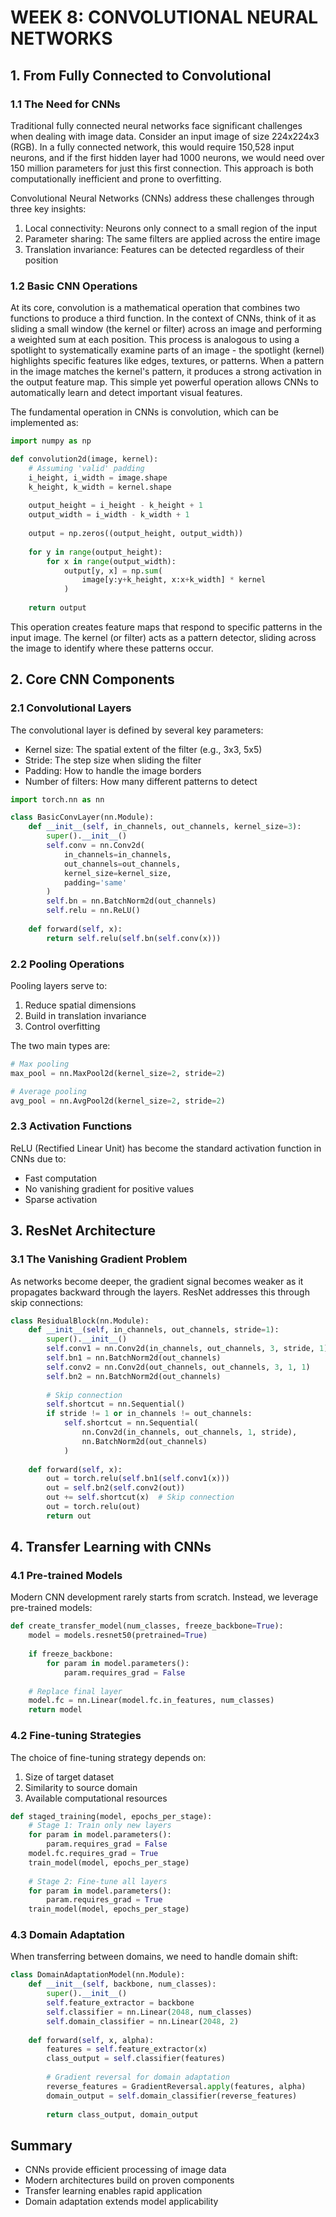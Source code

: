# WEEK 8: CONVOLUTIONAL NEURAL NETWORKS

## 1. From Fully Connected to Convolutional

### 1.1 The Need for CNNs

Traditional fully connected neural networks face significant challenges when dealing with image data. Consider an input image of size 224x224x3 (RGB). In a fully connected network, this would require 150,528 input neurons, and if the first hidden layer had 1000 neurons, we would need over 150 million parameters for just this first connection. This approach is both computationally inefficient and prone to overfitting.

Convolutional Neural Networks (CNNs) address these challenges through three key insights:
1. Local connectivity: Neurons only connect to a small region of the input
2. Parameter sharing: The same filters are applied across the entire image
3. Translation invariance: Features can be detected regardless of their position

### 1.2 Basic CNN Operations

At its core, convolution is a mathematical operation that combines two functions to produce a third function. In the context of CNNs, think of it as sliding a small window (the kernel or filter) across an image and performing a weighted sum at each position. This process is analogous to using a spotlight to systematically examine parts of an image - the spotlight (kernel) highlights specific features like edges, textures, or patterns. When a pattern in the image matches the kernel's pattern, it produces a strong activation in the output feature map. This simple yet powerful operation allows CNNs to automatically learn and detect important visual features.

The fundamental operation in CNNs is convolution, which can be implemented as:

```python
import numpy as np

def convolution2d(image, kernel):
    # Assuming 'valid' padding
    i_height, i_width = image.shape
    k_height, k_width = kernel.shape
    
    output_height = i_height - k_height + 1
    output_width = i_width - k_width + 1
    
    output = np.zeros((output_height, output_width))
    
    for y in range(output_height):
        for x in range(output_width):
            output[y, x] = np.sum(
                image[y:y+k_height, x:x+k_width] * kernel
            )
    
    return output
```

This operation creates feature maps that respond to specific patterns in the input image. The kernel (or filter) acts as a pattern detector, sliding across the image to identify where these patterns occur.

## 2. Core CNN Components

### 2.1 Convolutional Layers

The convolutional layer is defined by several key parameters:
- Kernel size: The spatial extent of the filter (e.g., 3x3, 5x5)
- Stride: The step size when sliding the filter
- Padding: How to handle the image borders
- Number of filters: How many different patterns to detect

```python
import torch.nn as nn

class BasicConvLayer(nn.Module):
    def __init__(self, in_channels, out_channels, kernel_size=3):
        super().__init__()
        self.conv = nn.Conv2d(
            in_channels=in_channels,
            out_channels=out_channels,
            kernel_size=kernel_size,
            padding='same'
        )
        self.bn = nn.BatchNorm2d(out_channels)
        self.relu = nn.ReLU()
    
    def forward(self, x):
        return self.relu(self.bn(self.conv(x)))
```

### 2.2 Pooling Operations

Pooling layers serve to:
1. Reduce spatial dimensions
2. Build in translation invariance
3. Control overfitting

The two main types are:

```python
# Max pooling
max_pool = nn.MaxPool2d(kernel_size=2, stride=2)

# Average pooling
avg_pool = nn.AvgPool2d(kernel_size=2, stride=2)
```

### 2.3 Activation Functions

ReLU (Rectified Linear Unit) has become the standard activation function in CNNs due to:
- Fast computation
- No vanishing gradient for positive values
- Sparse activation

## 3. ResNet Architecture

### 3.1 The Vanishing Gradient Problem

As networks become deeper, the gradient signal becomes weaker as it propagates backward through the layers. ResNet addresses this through skip connections:

```python
class ResidualBlock(nn.Module):
    def __init__(self, in_channels, out_channels, stride=1):
        super().__init__()
        self.conv1 = nn.Conv2d(in_channels, out_channels, 3, stride, 1)
        self.bn1 = nn.BatchNorm2d(out_channels)
        self.conv2 = nn.Conv2d(out_channels, out_channels, 3, 1, 1)
        self.bn2 = nn.BatchNorm2d(out_channels)
        
        # Skip connection
        self.shortcut = nn.Sequential()
        if stride != 1 or in_channels != out_channels:
            self.shortcut = nn.Sequential(
                nn.Conv2d(in_channels, out_channels, 1, stride),
                nn.BatchNorm2d(out_channels)
            )
    
    def forward(self, x):
        out = torch.relu(self.bn1(self.conv1(x)))
        out = self.bn2(self.conv2(out))
        out += self.shortcut(x)  # Skip connection
        out = torch.relu(out)
        return out
```

## 4. Transfer Learning with CNNs

### 4.1 Pre-trained Models

Modern CNN development rarely starts from scratch. Instead, we leverage pre-trained models:

```python
def create_transfer_model(num_classes, freeze_backbone=True):
    model = models.resnet50(pretrained=True)
    
    if freeze_backbone:
        for param in model.parameters():
            param.requires_grad = False
    
    # Replace final layer
    model.fc = nn.Linear(model.fc.in_features, num_classes)
    return model
```

### 4.2 Fine-tuning Strategies

The choice of fine-tuning strategy depends on:
1. Size of target dataset
2. Similarity to source domain
3. Available computational resources

```python
def staged_training(model, epochs_per_stage):
    # Stage 1: Train only new layers
    for param in model.parameters():
        param.requires_grad = False
    model.fc.requires_grad = True
    train_model(model, epochs_per_stage)
    
    # Stage 2: Fine-tune all layers
    for param in model.parameters():
        param.requires_grad = True
    train_model(model, epochs_per_stage)
```

### 4.3 Domain Adaptation

When transferring between domains, we need to handle domain shift:

```python
class DomainAdaptationModel(nn.Module):
    def __init__(self, backbone, num_classes):
        super().__init__()
        self.feature_extractor = backbone
        self.classifier = nn.Linear(2048, num_classes)
        self.domain_classifier = nn.Linear(2048, 2)
    
    def forward(self, x, alpha):
        features = self.feature_extractor(x)
        class_output = self.classifier(features)
        
        # Gradient reversal for domain adaptation
        reverse_features = GradientReversal.apply(features, alpha)
        domain_output = self.domain_classifier(reverse_features)
        
        return class_output, domain_output
```

## Summary
- CNNs provide efficient processing of image data
- Modern architectures build on proven components
- Transfer learning enables rapid application
- Domain adaptation extends model applicability 